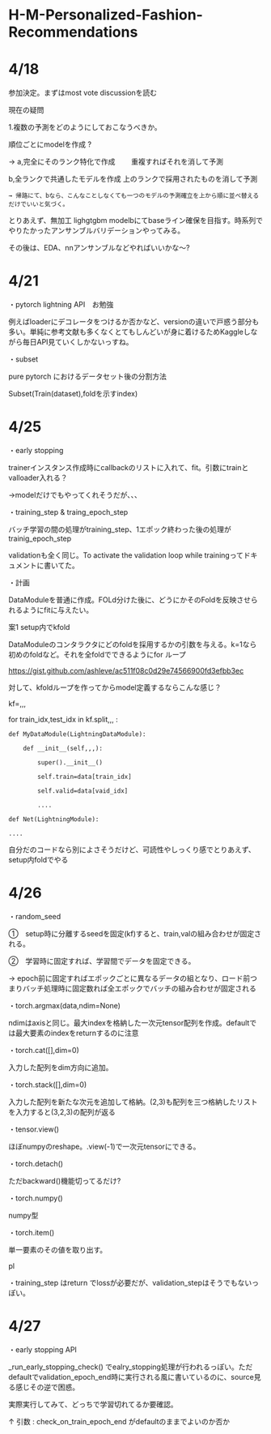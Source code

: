 # H-M-Personalized-Fashion-Recommendations


# 4/18
参加決定。まずはmost vote discussionを読む

現在の疑問

1.複数の予測をどのようにしておこなうべきか。

順位ごとにmodelを作成 ?

→ a,完全にそのランク特化で作成
　　重複すればそれを消して予測
  　
  
  b,全ランクで共通したモデルを作成
    上のランクで採用されたものを消して予測
    
    → 帰路にて、bなら、こんなことしなくても一つのモデルの予測確立を上から順に並べ替えるだけでいいと気づく。
    
 
とりあえず、無加工 lighgtgbm modelbにてbaseライン確保を目指す。時系列でやりたかったアンサンブルバリデーションやってみる。

その後は、EDA、nnアンサンブルなどやればいいかな～?
   


# 4/21

・pytorch lightning API　お勉強

例えばloaderにデコレータをつけるか否かなど、versionの違いで戸惑う部分も多い。単純に参考文献も多くなくとてもしんどいが身に着けるためKaggleしながら毎日API見ていくしかないっすね。

・subset

pure pytorch におけるデータセット後の分割方法

Subset(Train(dataset),foldを示すindex)



# 4/25

・early stopping

trainerインスタンス作成時にcallbackのリストに入れて、fit。引数にtrainとvalloader入れる？

→modelだけでもやってくれそうだが、、、


・training_step & traing_epoch_step

バッチ学習の間の処理がtraining_step、1エポック終わった後の処理がtrainig_epoch_step

validationも全く同じ。To activate the validation loop while trainingってドキュメントに書いてた。




・計画

DataModuleを普通に作成。FOLd分けた後に、どうにかそのFoldを反映させられるようにfitに与えたい。

案1 setup内でkfold

DataModuleのコンタラクタにどのfoldを採用するかの引数を与える。k=1なら初めのfoldなど。それを全foldでできるようにfor ループ

https://gist.github.com/ashleve/ac511f08c0d29e74566900fd3efbb3ec


対して、kfoldループを作ってからmodel定義するならこんな感じ？

kf=,,,

for train_idx,test_idx in kf.split,,, :

    def MyDataModule(LightningDataModule):
    
        def __init__(self,,,):
        
            super().__init__()
            
            self.train=data[train_idx]
            
            self.valid=data[vaid_idx]
            
            ....
            
    def Net(LightningModule):
    
    ....
   
   
  
  自分だのコードなら別によさそうだけど、可読性やしっくり感でとりあえず、setup内foldでやる
    

# 4/26

・random_seed

①　setup時に分離するseedを固定(kf)すると、train,valの組み合わせが固定される。

②　学習時に固定すれば、学習間でデータを固定できる。

   → epoch前に固定すればエポックごとに異なるデータの組となり、ロード前つまりバッチ処理時に固定数れば全エポックでバッチの組み合わせが固定される


・torch.argmax(data,ndim=None)

ndimはaxisと同じ。最大indexを格納した一次元tensor配列を作成。defaultでは最大要素のindexをreturnするのに注意


・torch.cat([],dim=0)

入力した配列をdim方向に追加。



・torch.stack([],dim=0)

入力した配列を新たな次元を追加して格納。(2,3)も配列を三つ格納したリストを入力すると(3,2,3)の配列が返る


・tensor.view()

ほぼnumpyのreshape。.view(-1)で一次元tensorにできる。


・torch.detach()

ただbackward()機能切ってるだけ?

・torch.numpy()

numpy型

・torch.item()

単一要素のその値を取り出す。


pl

・training_step はreturn でlossが必要だが、validation_stepはそうでもないっぽい。




# 4/27

・early stopping API

_run_early_stopping_check() でealry_stopping処理が行われるっぽい。ただdefaultでvalidation_epoch_end時に実行される風に書いているのに、source見る感じその逆で困惑。

実際実行してみて、どっちで学習切れてるか要確認。

↑ 引数 : check_on_train_epoch_end がdefaultのままでよいのか否か

